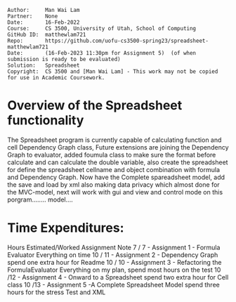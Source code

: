 ```
Author:     Man Wai Lam
Partner:    None
Date:       16-Feb-2022
Course:     CS 3500, University of Utah, School of Computing
GitHub ID:  matthewlam721
Repo:       https://github.com/uofu-cs3500-spring23/spreadsheet-matthewlam721
Date:       (16-Feb-2023 11:30pm for Assignment 5)  (of when submission is ready to be evaluated)
Solution:   Spreadsheet
Copyright:  CS 3500 and [Man Wai Lam] - This work may not be copied for use in Academic Coursework.
```

# Overview of the Spreadsheet functionality

The Spreadsheet program is currently capable of calculating function and cell Dependency Graph class,
Future extensions are joining the Dependency Graph to evaluator, added foumula class to make sure
the format before calculate and can calculate the double variable, also create the spreadsheet for
define the spreadsheet cellname and object combination with formula and  Dependency Graph. Now have the
Complete spareadsheet model, add the save and load by xml also making data privacy which almost done for the MVC-model, 
next will work with gui and view and control mode on this porgram........
model....
# Time Expenditures:

Hours Estimated/Worked         Assignment                                           Note
          7    /   7    - Assignment 1 - Formula Evaluator                      Everything on time
         10    /  11    - Assignment 2 - Dependency Graph                   spend one extra hour for Readme
          10    / 10    - Assignment 3 - Refactoring the FormulaEvaluator    Everything on my plan, spend most hours on the test
          10    /12     - Assignment 4 - Onward to a Spreadsheet             spend two extra hour for Cell class
          10   /13      - Assignment 5 -A Complete Spreadsheet Model           spend three hours for the stress Test and XML 